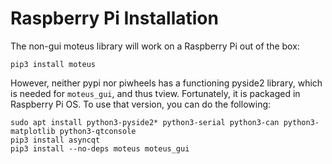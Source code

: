 # Raspberry Pi Installation #

The non-gui moteus library will work on a Raspberry Pi out of the box:

```
pip3 install moteus
```

However, neither pypi nor piwheels has a functioning pyside2 library,
which is needed for `moteus_gui`, and thus tview.  Fortunately, it is
packaged in Raspberry Pi OS.  To use that version, you can do the
following:

```
sudo apt install python3-pyside2* python3-serial python3-can python3-matplotlib python3-qtconsole
pip3 install asyncqt
pip3 install --no-deps moteus moteus_gui
```
